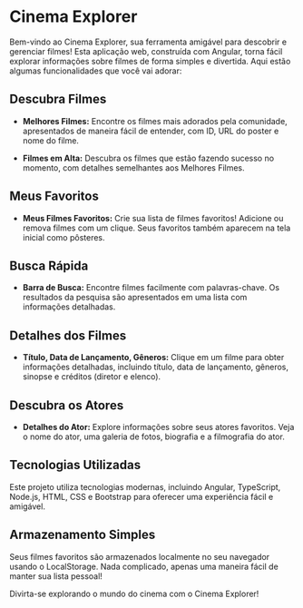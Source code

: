 # Cinema Explorer

Bem-vindo ao Cinema Explorer, sua ferramenta amigável para descobrir e gerenciar filmes! Esta aplicação web, construída com Angular, torna fácil explorar informações sobre filmes de forma simples e divertida. Aqui estão algumas funcionalidades que você vai adorar:

## Descubra Filmes

- **Melhores Filmes:** Encontre os filmes mais adorados pela comunidade, apresentados de maneira fácil de entender, com ID, URL do poster e nome do filme.
  
- **Filmes em Alta:** Descubra os filmes que estão fazendo sucesso no momento, com detalhes semelhantes aos Melhores Filmes.

## Meus Favoritos

- **Meus Filmes Favoritos:** Crie sua lista de filmes favoritos! Adicione ou remova filmes com um clique. Seus favoritos também aparecem na tela inicial como pôsteres.

## Busca Rápida

- **Barra de Busca:** Encontre filmes facilmente com palavras-chave. Os resultados da pesquisa são apresentados em uma lista com informações detalhadas.

## Detalhes dos Filmes

- **Título, Data de Lançamento, Gêneros:** Clique em um filme para obter informações detalhadas, incluindo título, data de lançamento, gêneros, sinopse e créditos (diretor e elenco).

## Descubra os Atores

- **Detalhes do Ator:** Explore informações sobre seus atores favoritos. Veja o nome do ator, uma galeria de fotos, biografia e a filmografia do ator.

## Tecnologias Utilizadas

Este projeto utiliza tecnologias modernas, incluindo Angular, TypeScript, Node.js, HTML, CSS e Bootstrap para oferecer uma experiência fácil e amigável.

## Armazenamento Simples

Seus filmes favoritos são armazenados localmente no seu navegador usando o LocalStorage. Nada complicado, apenas uma maneira fácil de manter sua lista pessoal!

Divirta-se explorando o mundo do cinema com o Cinema Explorer!
